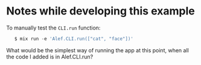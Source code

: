# Notes while developing this example

To manually test the `CLI.run` function:

```elixir
​ 	​$ ​​mix run -e 'Alef.CLI.run(["cat", "face"])'
```

What would be the simplest way of running the app at this point, when all the code I added is in Alef.CLI.run?
